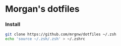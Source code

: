 # Morgan's dotfiles

### Install
```sh
git clone https://github.com/mrgnw/dotfiles ~/.zsh
echo 'source ~/.zsh/.zsh' > ~/.zshrc
```

